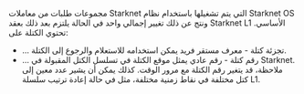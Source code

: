 مجموعات طلبات من معاملات Starknet التي يتم تشغيلها باستخدام نظام Starknet OS ونتج عن ذلك تغيير إجمالي واحد في الحالة يلتزم بعد ذلك بعقد Starknet L1 الأساسي. تحتوي الكتلة على:

* … تجزئة كتلة - معرف مستقر فريد يمكن استخدامه للاستعلام والرجوع إلى الكتلة.
* … رقم كتلة - رقم عادي يمثل موقع الكتلة في تسلسل الكتل المقبولة في Starknet. ملاحظة، قد يتغير رقم الكتلة مع مرور الوقت. كذلك يمكن أن يشير عدد معين إلى كتل مختلفة في نقاط زمنية مختلفة، مثل في حالة إعادة ترتيب سلسلة L1.